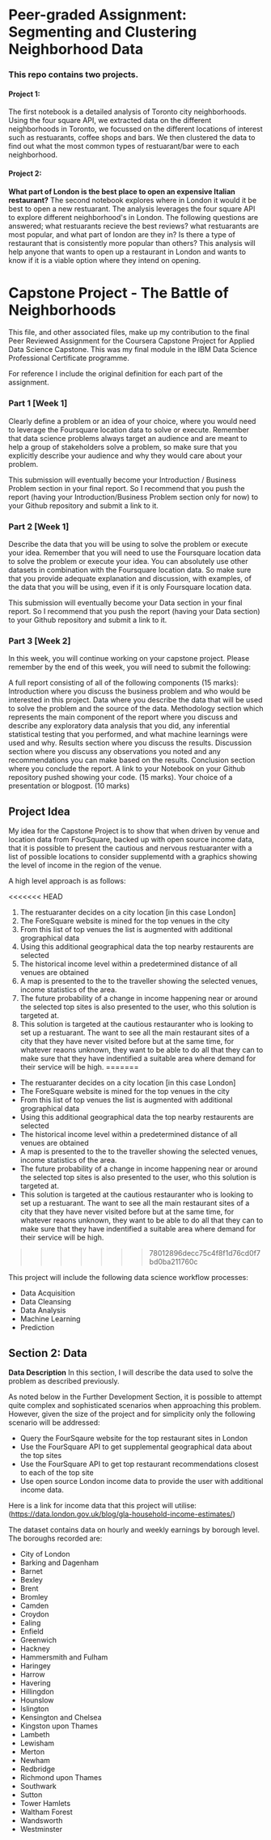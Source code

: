 # Peer-graded Assignment: Segmenting and Clustering Neighborhood Data

### This repo contains two projects. 

#### Project 1:
The first notebook is a detailed analysis of Toronto city neighborhoods. Using the four square API, we extracted data on the different neighborhoods in Toronto, we focussed on the different locations of interest such as restuarants, coffee shops and bars. We then clustered the data to find out what the most common types of restuarant/bar were to each neighborhood. 


#### Project 2:
**What part of London is the best place to open an expensive Italian restaurant?**
The second notebook explores where in London it would it be best to open a new restuarant. The analysis leverages the four square API to explore different neighborhood's in London. The following questions are answered; what restuarants recieve the best reviews? what restuarants are most popular, and what part of london are they in? Is there a type of restaurant that is consistently more popular than others? This analysis will help anyone that wants to open up a restaurant in London and wants to know if it is a viable option where they intend on opening.


# Capstone Project - The Battle of Neighborhoods

This file, and other associated files, make up my contribution to the final Peer Reviewed Assignment for the Coursera Capstone Project for Applied Data Science Capstone. This was my final module in the IBM Data Science Professional Certificate programme.

For reference I include the original definition for each part of the assignment.

### Part 1 [Week 1]
Clearly define a problem or an idea of your choice, where you would need to leverage the Foursquare location data to solve or execute. Remember that data science problems always target an audience and are meant to help a group of stakeholders solve a problem, so make sure that you explicitly describe your audience and why they would care about your problem.

This submission will eventually become your Introduction / Business Problem section in your final report. So I recommend that you push the report (having your Introduction/Business Problem section only for now) to your Github repository and submit a link to it.

### Part 2 [Week 1]
Describe the data that you will be using to solve the problem or execute your idea. Remember that you will need to use the Foursquare location data to solve the problem or execute your idea. You can absolutely use other datasets in combination with the Foursquare location data. So make sure that you provide adequate explanation and discussion, with examples, of the data that you will be using, even if it is only Foursquare location data.

This submission will eventually become your Data section in your final report. So I recommend that you push the report (having your Data section) to your Github repository and submit a link to it.

### Part 3 [Week 2]
In this week, you will continue working on your capstone project. Please remember by the end of this week, you will need to submit the following:

A full report consisting of all of the following components (15 marks):
Introduction where you discuss the business problem and who would be interested in this project.
Data where you describe the data that will be used to solve the problem and the source of the data.
Methodology section which represents the main component of the report where you discuss and describe any exploratory data analysis that you did, any inferential statistical testing that you performed, and what machine learnings were used and why.
Results section where you discuss the results.
Discussion section where you discuss any observations you noted and any recommendations you can make based on the results.
Conclusion section where you conclude the report.
A link to your Notebook on your Github repository pushed showing your code. (15 marks).
Your choice of a presentation or blogpost. (10 marks)


## Project Idea

My idea for the Capstone Project is to show that when driven by venue and location data from FourSquare, backed up with open source income data, that it is possible to present the cautious and nervous restuaranter with a list of possible locations to consider supplementd with a graphics showing the level of income in the region of the venue.

A high level approach is as follows:

<<<<<<< HEAD
1. The restuaranter decides on a city location [in this case London]
2. The ForeSquare website is mined for the top venues in the city
3. From this list of top venues the list is augmented with additional grographical data
4. Using this additional geographical data the top nearby restaurents are selected
5. The historical income level within a predetermined distance of all venues are obtained
6. A map is presented to the to the traveller showing the selected venues, income statistics of the area.
7. The future probability of a change in income happening near or around the selected top sites is also presented to the user, who this solution is targeted at.
8. This solution is targeted at the cautious restauranter who is looking to set up a restuarant. The want to see all the main    restaurant sites of a city that they have never visited before but at the same time, for whatever reaons unknown, they want to be able to do all that they can to make sure that they have indentified a suitable area where demand for their service will be high.
=======
- The restuaranter decides on a city location [in this case London]
- The ForeSquare website is mined for the top venues in the city
- From this list of top venues the list is augmented with additional grographical data
- Using this additional geographical data the top nearby restaurents are selected
- The historical income level within a predetermined distance of all venues are obtained
- A map is presented to the to the traveller showing the selected venues, income statistics of the area.
- The future probability of a change in income happening near or around the selected top sites is also presented to the user, who this solution is targeted at.
- This solution is targeted at the cautious restauranter who is looking to set up a restuarant. The want to see all the main restaurant sites of a city that they have never visited before but at the same time, for whatever reaons unknown, they want to be able to do all that they can to make sure that they have indentified a suitable area where demand for their service will be high.
>>>>>>> 78012896decc75c4f8f1d76cd0f7bd0ba211760c

This project will include the following data science workflow processes:

- Data Acquisition
- Data Cleansing
- Data Analysis
- Machine Learning
- Prediction


## Section 2: Data

**Data Description**
In this section, I will describe the data used to solve the problem as described previously.

As noted below in the Further Development Section, it is possible to attempt quite complex and sophisticated scenarios when approaching this problem. However, given the size of the project and for simplicity only the following scenario will be addressed:

- Query the FourSqaure website for the top restaurant sites in London
- Use the FourSquare API to get supplemental geographical data about the top sites
- Use the FourSquare API to get top restaurant recommendations closest to each of the top site
- Use open source London income data to provide the user with additional income data.

Here is a link for income data that this project will utilise: (https://data.london.gov.uk/blog/gla-household-income-estimates/) 

The dataset contains data on hourly and weekly earnings by borough level. The boroughs recorded are: 
- City of London
- Barking and Dagenham
- Barnet
- Bexley
- Brent
- Bromley
- Camden
- Croydon
- Ealing
- Enfield
- Greenwich
- Hackney
- Hammersmith and Fulham
- Haringey
- Harrow
- Havering
- Hillingdon
- Hounslow
- Islington
- Kensington and Chelsea
- Kingston upon Thames
- Lambeth
- Lewisham
- Merton
- Newham
- Redbridge
- Richmond upon Thames
- Southwark
- Sutton
- Tower Hamlets
- Waltham Forest
- Wandsworth
- Westminster
